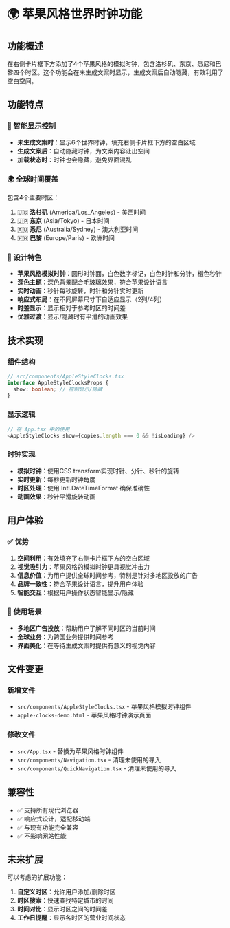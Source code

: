 # 🌍 苹果风格世界时钟功能

## 功能概述

在右侧卡片框下方添加了4个苹果风格的模拟时钟，包含洛杉矶、东京、悉尼和巴黎四个时区。这个功能会在未生成文案时显示，生成文案后自动隐藏，有效利用了空白空间。

## 功能特点

### 🎯 智能显示控制
- **未生成文案时**：显示6个世界时钟，填充右侧卡片框下方的空白区域
- **生成文案后**：自动隐藏时钟，为文案内容让出空间
- **加载状态时**：时钟也会隐藏，避免界面混乱

### 🌍 全球时间覆盖
包含4个主要时区：
1. 🇺🇸 **洛杉矶** (America/Los_Angeles) - 美西时间
2. 🇯🇵 **东京** (Asia/Tokyo) - 日本时间  
3. 🇦🇺 **悉尼** (Australia/Sydney) - 澳大利亚时间
4. 🇫🇷 **巴黎** (Europe/Paris) - 欧洲时间

### 🎨 设计特色
- **苹果风格模拟时钟**：圆形时钟面，白色数字标记，白色时针和分针，橙色秒针
- **深色主题**：深色背景配合毛玻璃效果，符合苹果设计语言
- **实时动画**：秒针每秒旋转，时针和分针实时更新
- **响应式布局**：在不同屏幕尺寸下自适应显示（2列/4列）
- **时差显示**：显示相对于参考时区的时间差
- **优雅过渡**：显示/隐藏时有平滑的动画效果

## 技术实现

### 组件结构
```typescript
// src/components/AppleStyleClocks.tsx
interface AppleStyleClocksProps {
  show: boolean; // 控制显示/隐藏
}
```

### 显示逻辑
```typescript
// 在 App.tsx 中的使用
<AppleStyleClocks show={copies.length === 0 && !isLoading} />
```

### 时钟实现
- **模拟时钟**：使用CSS transform实现时针、分针、秒针的旋转
- **实时更新**：每秒更新时钟角度
- **时区处理**：使用 Intl.DateTimeFormat 确保准确性
- **动画效果**：秒针平滑旋转动画

## 用户体验

### ✅ 优势
1. **空间利用**：有效填充了右侧卡片框下方的空白区域
2. **视觉吸引力**：苹果风格的模拟时钟更具视觉冲击力
3. **信息价值**：为用户提供全球时间参考，特别是针对多地区投放的广告
4. **品牌一致性**：符合苹果设计语言，提升用户体验
5. **智能交互**：根据用户操作状态智能显示/隐藏

### 🎯 使用场景
- **多地区广告投放**：帮助用户了解不同时区的当前时间
- **全球业务**：为跨国业务提供时间参考
- **界面美化**：在等待生成文案时提供有意义的视觉内容

## 文件变更

### 新增文件
- `src/components/AppleStyleClocks.tsx` - 苹果风格模拟时钟组件
- `apple-clocks-demo.html` - 苹果风格时钟演示页面

### 修改文件
- `src/App.tsx` - 替换为苹果风格时钟组件
- `src/components/Navigation.tsx` - 清理未使用的导入
- `src/components/QuickNavigation.tsx` - 清理未使用的导入

## 兼容性

- ✅ 支持所有现代浏览器
- ✅ 响应式设计，适配移动端
- ✅ 与现有功能完全兼容
- ✅ 不影响网站性能

## 未来扩展

可以考虑的扩展功能：
1. **自定义时区**：允许用户添加/删除时区
2. **时区搜索**：快速查找特定城市的时间
3. **时间对比**：显示时区之间的时间差
4. **工作日提醒**：显示各时区的营业时间状态
